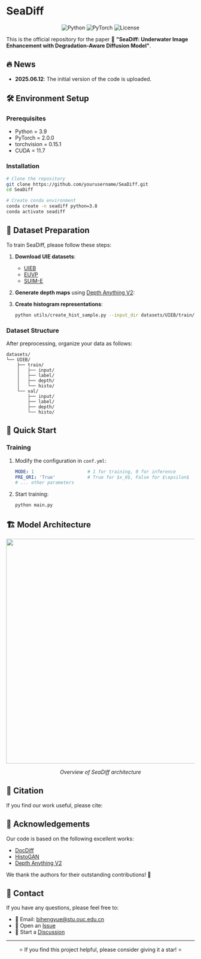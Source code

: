 # SeaDiff

<div align="center">

![Python](https://img.shields.io/badge/Python-3.8+-blue)
![PyTorch](https://img.shields.io/badge/PyTorch-1.7.0+-orange)
![License](https://img.shields.io/badge/License-MIT-green)

</div>

This is the official repository for the paper 📄 **"SeaDiff: Underwater Image Enhancement with Degradation-Aware Diffusion Model"**.

## 🔥 News
- **2025.06.12**: The initial version of the code is uploaded.


## 🛠️ Environment Setup

### Prerequisites
- Python = 3.9
- PyTorch = 2.0.0
- torchvision = 0.15.1
- CUDA = 11.7

### Installation
```bash
# Clone the repository
git clone https://github.com/yourusername/SeaDiff.git
cd SeaDiff

# Create conda environment
conda create -n seadiff python=3.8
conda activate seadiff
```

## 📂 Dataset Preparation

To train SeaDiff, please follow these steps:

1. **Download UIE datasets**: 
   - [UIEB](https://li-chongyi.github.io/proj_benchmark.html)
   - [EUVP](http://irvlab.cs.umn.edu/resources/euvp-dataset)
   - [SUIM-E](https://github.com/trentqq/SUIM-E)

2. **Generate depth maps** using [Depth Anything V2](https://github.com/DepthAnything/Depth-Anything-V2):

3. **Create histogram representations**:
   ```bash
   python utils/create_hist_sample.py --input_dir datasets/UIEB/train/input --output_dir datasets/UIEB/train/histo
   ```

### Dataset Structure
After preprocessing, organize your data as follows:
```
datasets/
└── UIEB/
    ├── train/
    │   ├── input/
    │   ├── label/
    │   ├── depth/
    │   └── histo/
    └── val/
        ├── input/
        ├── label/
        ├── depth/
        └── histo/
```

## 🚀 Quick Start

### Training
1. Modify the configuration in `conf.yml`:
   ```yaml
   MODE: 1                    # 1 for training, 0 for inference
   PRE_ORI: 'True'            # True for $x_0$, False for $\epsilon$
   # ... other parameters
   ```

2. Start training:
   ```bash
   python main.py
   ```

## 🏗️ Model Architecture

<div align="center">
<img src="assets/architecture.png" width="600"/>
<p><em>Overview of SeaDiff architecture</em></p>
</div>

## 📜 Citation

If you find our work useful, please cite:


## 🤝 Acknowledgements

Our code is based on the following excellent works:
- [DocDiff](https://github.com/Royalvice/DocDiff)
- [HistoGAN](https://github.com/mahmoudnafifi/HistoGAN/tree/master) 
- [Depth Anything V2](https://github.com/jiaowoguanren0615/DepthAnythingV2)

We thank the authors for their outstanding contributions! 🙏

## 📧 Contact

If you have any questions, please feel free to:
- 📧 Email: [bihengyue@stu.ouc.edu.cn](mailto:bihengyue@stu.ouc.edu.cn)
- 🐛 Open an [Issue](https://github.com/Henry-Bi/SeaDiff/issues)
- 💬 Start a [Discussion](https://github.com/Henry-Bi/SeaDiff/discussions)

---

<div align="center">
⭐ If you find this project helpful, please consider giving it a star! ⭐
</div>
